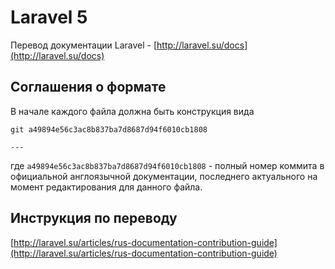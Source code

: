 Laravel 5
====

Перевод документации Laravel - [http://laravel.su/docs](http://laravel.su/docs)

## Соглашения о формате

В начале каждого файла должна быть конструкция вида 

	git a49894e56c3ac8b837ba7d8687d94f6010cb1808

	---

где `a49894e56c3ac8b837ba7d8687d94f6010cb1808` - полный номер коммита в официальной англоязычной документации, последнего актуального на момент редактирования для данного файла. 

## Инструкция по переводу

[http://laravel.su/articles/rus-documentation-contribution-guide](http://laravel.su/articles/rus-documentation-contribution-guide)
